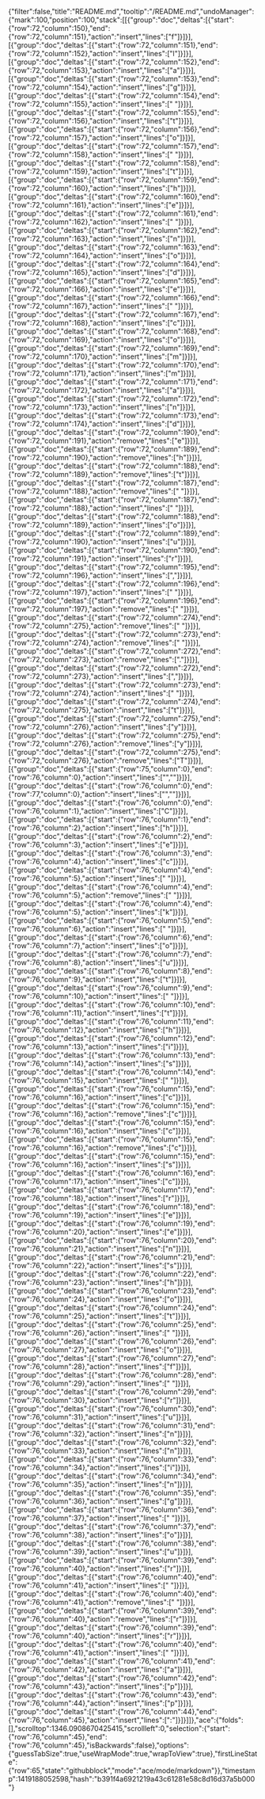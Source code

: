 {"filter":false,"title":"README.md","tooltip":"/README.md","undoManager":{"mark":100,"position":100,"stack":[[{"group":"doc","deltas":[{"start":{"row":72,"column":150},"end":{"row":72,"column":151},"action":"insert","lines":["f"]}]}],[{"group":"doc","deltas":[{"start":{"row":72,"column":151},"end":{"row":72,"column":152},"action":"insert","lines":["l"]}]}],[{"group":"doc","deltas":[{"start":{"row":72,"column":152},"end":{"row":72,"column":153},"action":"insert","lines":["a"]}]}],[{"group":"doc","deltas":[{"start":{"row":72,"column":153},"end":{"row":72,"column":154},"action":"insert","lines":["g"]}]}],[{"group":"doc","deltas":[{"start":{"row":72,"column":154},"end":{"row":72,"column":155},"action":"insert","lines":[" "]}]}],[{"group":"doc","deltas":[{"start":{"row":72,"column":155},"end":{"row":72,"column":156},"action":"insert","lines":["t"]}]}],[{"group":"doc","deltas":[{"start":{"row":72,"column":156},"end":{"row":72,"column":157},"action":"insert","lines":["o"]}]}],[{"group":"doc","deltas":[{"start":{"row":72,"column":157},"end":{"row":72,"column":158},"action":"insert","lines":[" "]}]}],[{"group":"doc","deltas":[{"start":{"row":72,"column":158},"end":{"row":72,"column":159},"action":"insert","lines":["t"]}]}],[{"group":"doc","deltas":[{"start":{"row":72,"column":159},"end":{"row":72,"column":160},"action":"insert","lines":["h"]}]}],[{"group":"doc","deltas":[{"start":{"row":72,"column":160},"end":{"row":72,"column":161},"action":"insert","lines":["e"]}]}],[{"group":"doc","deltas":[{"start":{"row":72,"column":161},"end":{"row":72,"column":162},"action":"insert","lines":[" "]}]}],[{"group":"doc","deltas":[{"start":{"row":72,"column":162},"end":{"row":72,"column":163},"action":"insert","lines":["n"]}]}],[{"group":"doc","deltas":[{"start":{"row":72,"column":163},"end":{"row":72,"column":164},"action":"insert","lines":["o"]}]}],[{"group":"doc","deltas":[{"start":{"row":72,"column":164},"end":{"row":72,"column":165},"action":"insert","lines":["d"]}]}],[{"group":"doc","deltas":[{"start":{"row":72,"column":165},"end":{"row":72,"column":166},"action":"insert","lines":["e"]}]}],[{"group":"doc","deltas":[{"start":{"row":72,"column":166},"end":{"row":72,"column":167},"action":"insert","lines":[" "]}]}],[{"group":"doc","deltas":[{"start":{"row":72,"column":167},"end":{"row":72,"column":168},"action":"insert","lines":["c"]}]}],[{"group":"doc","deltas":[{"start":{"row":72,"column":168},"end":{"row":72,"column":169},"action":"insert","lines":["o"]}]}],[{"group":"doc","deltas":[{"start":{"row":72,"column":169},"end":{"row":72,"column":170},"action":"insert","lines":["m"]}]}],[{"group":"doc","deltas":[{"start":{"row":72,"column":170},"end":{"row":72,"column":171},"action":"insert","lines":["m"]}]}],[{"group":"doc","deltas":[{"start":{"row":72,"column":171},"end":{"row":72,"column":172},"action":"insert","lines":["a"]}]}],[{"group":"doc","deltas":[{"start":{"row":72,"column":172},"end":{"row":72,"column":173},"action":"insert","lines":["n"]}]}],[{"group":"doc","deltas":[{"start":{"row":72,"column":173},"end":{"row":72,"column":174},"action":"insert","lines":["d"]}]}],[{"group":"doc","deltas":[{"start":{"row":72,"column":190},"end":{"row":72,"column":191},"action":"remove","lines":["e"]}]}],[{"group":"doc","deltas":[{"start":{"row":72,"column":189},"end":{"row":72,"column":190},"action":"remove","lines":["h"]}]}],[{"group":"doc","deltas":[{"start":{"row":72,"column":188},"end":{"row":72,"column":189},"action":"remove","lines":["t"]}]}],[{"group":"doc","deltas":[{"start":{"row":72,"column":187},"end":{"row":72,"column":188},"action":"remove","lines":[" "]}]}],[{"group":"doc","deltas":[{"start":{"row":72,"column":187},"end":{"row":72,"column":188},"action":"insert","lines":[" "]}]}],[{"group":"doc","deltas":[{"start":{"row":72,"column":188},"end":{"row":72,"column":189},"action":"insert","lines":["o"]}]}],[{"group":"doc","deltas":[{"start":{"row":72,"column":189},"end":{"row":72,"column":190},"action":"insert","lines":["u"]}]}],[{"group":"doc","deltas":[{"start":{"row":72,"column":190},"end":{"row":72,"column":191},"action":"insert","lines":["r"]}]}],[{"group":"doc","deltas":[{"start":{"row":72,"column":195},"end":{"row":72,"column":196},"action":"insert","lines":[","]}]}],[{"group":"doc","deltas":[{"start":{"row":72,"column":196},"end":{"row":72,"column":197},"action":"insert","lines":[" "]}]}],[{"group":"doc","deltas":[{"start":{"row":72,"column":196},"end":{"row":72,"column":197},"action":"remove","lines":[" "]}]}],[{"group":"doc","deltas":[{"start":{"row":72,"column":274},"end":{"row":72,"column":275},"action":"remove","lines":[" "]}]}],[{"group":"doc","deltas":[{"start":{"row":72,"column":273},"end":{"row":72,"column":274},"action":"remove","lines":[" "]}]}],[{"group":"doc","deltas":[{"start":{"row":72,"column":272},"end":{"row":72,"column":273},"action":"remove","lines":["."]}]}],[{"group":"doc","deltas":[{"start":{"row":72,"column":272},"end":{"row":72,"column":273},"action":"insert","lines":[","]}]}],[{"group":"doc","deltas":[{"start":{"row":72,"column":273},"end":{"row":72,"column":274},"action":"insert","lines":[" "]}]}],[{"group":"doc","deltas":[{"start":{"row":72,"column":274},"end":{"row":72,"column":275},"action":"insert","lines":["t"]}]}],[{"group":"doc","deltas":[{"start":{"row":72,"column":275},"end":{"row":72,"column":276},"action":"insert","lines":["y"]}]}],[{"group":"doc","deltas":[{"start":{"row":72,"column":275},"end":{"row":72,"column":276},"action":"remove","lines":["y"]}]}],[{"group":"doc","deltas":[{"start":{"row":72,"column":275},"end":{"row":72,"column":276},"action":"remove","lines":["T"]}]}],[{"group":"doc","deltas":[{"start":{"row":75,"column":0},"end":{"row":76,"column":0},"action":"insert","lines":["",""]}]}],[{"group":"doc","deltas":[{"start":{"row":76,"column":0},"end":{"row":77,"column":0},"action":"insert","lines":["",""]}]}],[{"group":"doc","deltas":[{"start":{"row":76,"column":0},"end":{"row":76,"column":1},"action":"insert","lines":["C"]}]}],[{"group":"doc","deltas":[{"start":{"row":76,"column":1},"end":{"row":76,"column":2},"action":"insert","lines":["h"]}]}],[{"group":"doc","deltas":[{"start":{"row":76,"column":2},"end":{"row":76,"column":3},"action":"insert","lines":["e"]}]}],[{"group":"doc","deltas":[{"start":{"row":76,"column":3},"end":{"row":76,"column":4},"action":"insert","lines":["c"]}]}],[{"group":"doc","deltas":[{"start":{"row":76,"column":4},"end":{"row":76,"column":5},"action":"insert","lines":[" "]}]}],[{"group":"doc","deltas":[{"start":{"row":76,"column":4},"end":{"row":76,"column":5},"action":"remove","lines":[" "]}]}],[{"group":"doc","deltas":[{"start":{"row":76,"column":4},"end":{"row":76,"column":5},"action":"insert","lines":["k"]}]}],[{"group":"doc","deltas":[{"start":{"row":76,"column":5},"end":{"row":76,"column":6},"action":"insert","lines":[" "]}]}],[{"group":"doc","deltas":[{"start":{"row":76,"column":6},"end":{"row":76,"column":7},"action":"insert","lines":["o"]}]}],[{"group":"doc","deltas":[{"start":{"row":76,"column":7},"end":{"row":76,"column":8},"action":"insert","lines":["u"]}]}],[{"group":"doc","deltas":[{"start":{"row":76,"column":8},"end":{"row":76,"column":9},"action":"insert","lines":["t"]}]}],[{"group":"doc","deltas":[{"start":{"row":76,"column":9},"end":{"row":76,"column":10},"action":"insert","lines":[" "]}]}],[{"group":"doc","deltas":[{"start":{"row":76,"column":10},"end":{"row":76,"column":11},"action":"insert","lines":["t"]}]}],[{"group":"doc","deltas":[{"start":{"row":76,"column":11},"end":{"row":76,"column":12},"action":"insert","lines":["h"]}]}],[{"group":"doc","deltas":[{"start":{"row":76,"column":12},"end":{"row":76,"column":13},"action":"insert","lines":["i"]}]}],[{"group":"doc","deltas":[{"start":{"row":76,"column":13},"end":{"row":76,"column":14},"action":"insert","lines":["s"]}]}],[{"group":"doc","deltas":[{"start":{"row":76,"column":14},"end":{"row":76,"column":15},"action":"insert","lines":[" "]}]}],[{"group":"doc","deltas":[{"start":{"row":76,"column":15},"end":{"row":76,"column":16},"action":"insert","lines":["c"]}]}],[{"group":"doc","deltas":[{"start":{"row":76,"column":15},"end":{"row":76,"column":16},"action":"remove","lines":["c"]}]}],[{"group":"doc","deltas":[{"start":{"row":76,"column":15},"end":{"row":76,"column":16},"action":"insert","lines":["c"]}]}],[{"group":"doc","deltas":[{"start":{"row":76,"column":15},"end":{"row":76,"column":16},"action":"remove","lines":["c"]}]}],[{"group":"doc","deltas":[{"start":{"row":76,"column":15},"end":{"row":76,"column":16},"action":"insert","lines":["s"]}]}],[{"group":"doc","deltas":[{"start":{"row":76,"column":16},"end":{"row":76,"column":17},"action":"insert","lines":["c"]}]}],[{"group":"doc","deltas":[{"start":{"row":76,"column":17},"end":{"row":76,"column":18},"action":"insert","lines":["r"]}]}],[{"group":"doc","deltas":[{"start":{"row":76,"column":18},"end":{"row":76,"column":19},"action":"insert","lines":["e"]}]}],[{"group":"doc","deltas":[{"start":{"row":76,"column":19},"end":{"row":76,"column":20},"action":"insert","lines":["e"]}]}],[{"group":"doc","deltas":[{"start":{"row":76,"column":20},"end":{"row":76,"column":21},"action":"insert","lines":["n"]}]}],[{"group":"doc","deltas":[{"start":{"row":76,"column":21},"end":{"row":76,"column":22},"action":"insert","lines":["s"]}]}],[{"group":"doc","deltas":[{"start":{"row":76,"column":22},"end":{"row":76,"column":23},"action":"insert","lines":["h"]}]}],[{"group":"doc","deltas":[{"start":{"row":76,"column":23},"end":{"row":76,"column":24},"action":"insert","lines":["o"]}]}],[{"group":"doc","deltas":[{"start":{"row":76,"column":24},"end":{"row":76,"column":25},"action":"insert","lines":["t"]}]}],[{"group":"doc","deltas":[{"start":{"row":76,"column":25},"end":{"row":76,"column":26},"action":"insert","lines":[" "]}]}],[{"group":"doc","deltas":[{"start":{"row":76,"column":26},"end":{"row":76,"column":27},"action":"insert","lines":["o"]}]}],[{"group":"doc","deltas":[{"start":{"row":76,"column":27},"end":{"row":76,"column":28},"action":"insert","lines":["f"]}]}],[{"group":"doc","deltas":[{"start":{"row":76,"column":28},"end":{"row":76,"column":29},"action":"insert","lines":[" "]}]}],[{"group":"doc","deltas":[{"start":{"row":76,"column":29},"end":{"row":76,"column":30},"action":"insert","lines":["r"]}]}],[{"group":"doc","deltas":[{"start":{"row":76,"column":30},"end":{"row":76,"column":31},"action":"insert","lines":["u"]}]}],[{"group":"doc","deltas":[{"start":{"row":76,"column":31},"end":{"row":76,"column":32},"action":"insert","lines":["n"]}]}],[{"group":"doc","deltas":[{"start":{"row":76,"column":32},"end":{"row":76,"column":33},"action":"insert","lines":["n"]}]}],[{"group":"doc","deltas":[{"start":{"row":76,"column":33},"end":{"row":76,"column":34},"action":"insert","lines":["i"]}]}],[{"group":"doc","deltas":[{"start":{"row":76,"column":34},"end":{"row":76,"column":35},"action":"insert","lines":["n"]}]}],[{"group":"doc","deltas":[{"start":{"row":76,"column":35},"end":{"row":76,"column":36},"action":"insert","lines":["g"]}]}],[{"group":"doc","deltas":[{"start":{"row":76,"column":36},"end":{"row":76,"column":37},"action":"insert","lines":[" "]}]}],[{"group":"doc","deltas":[{"start":{"row":76,"column":37},"end":{"row":76,"column":38},"action":"insert","lines":["o"]}]}],[{"group":"doc","deltas":[{"start":{"row":76,"column":38},"end":{"row":76,"column":39},"action":"insert","lines":["u"]}]}],[{"group":"doc","deltas":[{"start":{"row":76,"column":39},"end":{"row":76,"column":40},"action":"insert","lines":["r"]}]}],[{"group":"doc","deltas":[{"start":{"row":76,"column":40},"end":{"row":76,"column":41},"action":"insert","lines":[" "]}]}],[{"group":"doc","deltas":[{"start":{"row":76,"column":40},"end":{"row":76,"column":41},"action":"remove","lines":[" "]}]}],[{"group":"doc","deltas":[{"start":{"row":76,"column":39},"end":{"row":76,"column":40},"action":"remove","lines":["r"]}]}],[{"group":"doc","deltas":[{"start":{"row":76,"column":39},"end":{"row":76,"column":40},"action":"insert","lines":["r"]}]}],[{"group":"doc","deltas":[{"start":{"row":76,"column":40},"end":{"row":76,"column":41},"action":"insert","lines":[" "]}]}],[{"group":"doc","deltas":[{"start":{"row":76,"column":41},"end":{"row":76,"column":42},"action":"insert","lines":["a"]}]}],[{"group":"doc","deltas":[{"start":{"row":76,"column":42},"end":{"row":76,"column":43},"action":"insert","lines":["p"]}]}],[{"group":"doc","deltas":[{"start":{"row":76,"column":43},"end":{"row":76,"column":44},"action":"insert","lines":["p"]}]}],[{"group":"doc","deltas":[{"start":{"row":76,"column":44},"end":{"row":76,"column":45},"action":"insert","lines":[":"]}]}]]},"ace":{"folds":[],"scrolltop":1346.0908670425415,"scrollleft":0,"selection":{"start":{"row":76,"column":45},"end":{"row":76,"column":45},"isBackwards":false},"options":{"guessTabSize":true,"useWrapMode":true,"wrapToView":true},"firstLineState":{"row":65,"state":"githubblock","mode":"ace/mode/markdown"}},"timestamp":1419188052598,"hash":"b391f4a6921219a43c61281e58c8d16d37a5b000"}